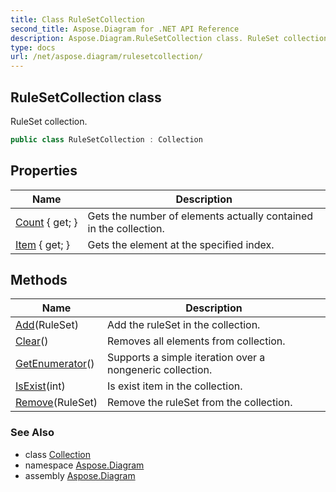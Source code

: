 ```yaml
---
title: Class RuleSetCollection
second_title: Aspose.Diagram for .NET API Reference
description: Aspose.Diagram.RuleSetCollection class. RuleSet collection
type: docs
url: /net/aspose.diagram/rulesetcollection/
---
```

## RuleSetCollection class

RuleSet collection.

```csharp
public class RuleSetCollection : Collection
```

## Properties

| Name | Description |
| --- | --- |
| [Count](../../aspose.diagram/collection/count/) { get; } | Gets the number of elements actually contained in the collection. |
| [Item](../../aspose.diagram/rulesetcollection/item/) { get; } | Gets the element at the specified index. |

## Methods

| Name | Description |
| --- | --- |
| [Add](../../aspose.diagram/rulesetcollection/add/)(RuleSet) | Add the ruleSet in the collection. |
| [Clear](../../aspose.diagram/collection/clear/)() | Removes all elements from collection. |
| [GetEnumerator](../../aspose.diagram/collection/getenumerator/)() | Supports a simple iteration over a nongeneric collection. |
| [IsExist](../../aspose.diagram/collection/isexist/)(int) | Is exist item in the collection. |
| [Remove](../../aspose.diagram/rulesetcollection/remove/)(RuleSet) | Remove the ruleSet from the collection. |

### See Also

* class [Collection](../collection/)
* namespace [Aspose.Diagram](../../aspose.diagram/)
* assembly [Aspose.Diagram](../../)



